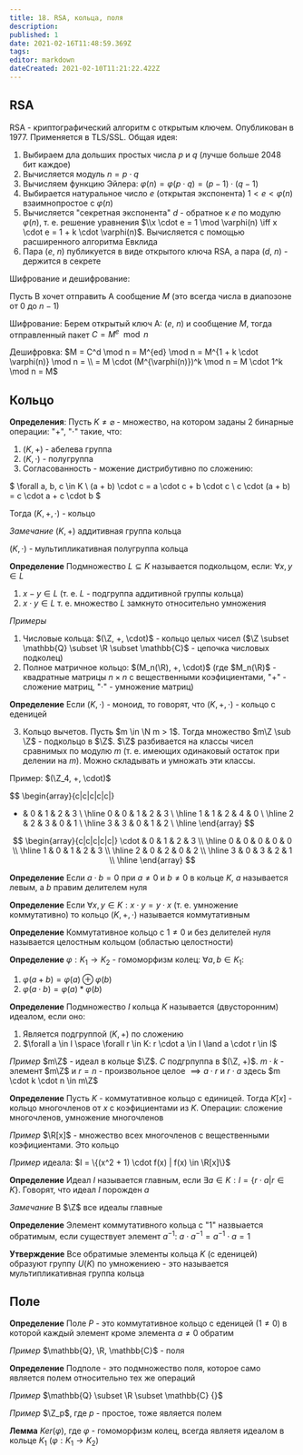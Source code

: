 ```yaml
---
title: 18. RSA, кольца, поля
description: 
published: 1
date: 2021-02-16T11:48:59.369Z
tags: 
editor: markdown
dateCreated: 2021-02-10T11:21:22.422Z
---
```


## RSA
RSA - криптографический алгоритм с открытым ключем. Опубликован в 1977. Применяется в TLS/SSL. Общая идея: 

1. Выбираем дла дольших простых числа $p$ и $q$ (лучше больше 2048 бит каждое)
2. Вычисляется модуль $n = p \cdot q$
3. Вычисляем функцию Эйлера: $\varphi(n) = \varphi(p \cdot q) = (p - 1) \cdot (q - 1)$
4. Выбирается натуральное число $e$ (открытая экспонента) $1 < e < \varphi(n)$ взаимнопростое с $\varphi(n)$
5. Вычисляется "секретная экспонента" $d$ - обратное к $e$ по модулю $\varphi(n)$, т. е. решение уравнения $\\x \cdot e = 1 \mod \varphi(n) \iff x \cdot e = 1 + k \cdot \varphi(n)$. Вычисляется с помощью расширенного алгоритма Евклида
6. Пара ($e$, $n$) публикуется в виде открытого ключа RSA, а пара ($d$, $n$) - держится в секрете

Шифрование и дешифрование: 

Пусть В хочет отправить А сообщение $M$ (это всегда числа в диапозоне от $0$ до $n - 1$)

Шифрование: Берем открытый ключ А: ($e$, $n$) и сообщение $M$, тогда отправленный пакет $C = M^e \mod n$

Дешифровка: $M = C^d \mod n = M^{ed} \mod n = M^{1 + k \cdot \varphi(n)} \mod n = \\
= M \cdot (M^{\varphi(n)})^k \mod n = M \cdot 1^k \mod n = M$

## Кольцо

**Определения**: Пусть $K \not= \varnothing$ - множество, на котором заданы 2 бинарные операции: "$+$", "$\cdot$" такие, что:

1. $(K, +)$ - абелева группа
2. $(K, \cdot)$ - полугруппа
3. Согласованность - можение дистрибутивно по сложению:

$
\forall a, b, c \in K \\
(a + b) \cdot c = a \cdot c + b \cdot c \\
c \cdot (a + b) = c \cdot a + c \cdot b
$

Тогда $(K, +, \cdot)$ - кольцо

*Замечание* $(K, +)$ аддитивная группа кольца

$(K, \cdot)$ - мультипликативная полугруппа кольца

**Определение** Подмножество $L \subseteq K$ называется подкольцом, если: $\forall x, y \in L$

1. $x - y \in L$ (т. е. $L$ - подгруппа аддитивной группы кольца)
2. $x \cdot y \in L$ т. е. множество $L$ замкнуто относительно умножения

*Примеры*

1. Числовые кольца: $(\Z, +, \cdot)$ - кольцо целых чисел ($\Z \subset \mathbb{Q} \subset \R \subset \mathbb{C}$ - цепочка числовых подколец)
2. Полное матричное кольцо: $(M_n(\R), +, \cdot)$ (где $M_n(\R)$ - квадратные матрицы $n \times n$ с вещественными коэфициентами, "$+$" - сложение матриц, "$\cdot$" - умножение матриц)

**Определение** Если $(K, \cdot)$ - моноид, то говорят, что $(K, +, \cdot)$ - кольцо с еденицей

3. Кольцо вычетов. Пусть $m \in \N m > 1$. Тогда множество $m\Z \sub \Z$ - подкольцо в $\Z$. $\Z$ разбивается на классы чисел сравнимых по модулю $m$ (т. е. имеющих одинаковый остаток при делении на $m$). Можно складывать и умножать эти классы.

Пример: $(\Z_4, +, \cdot)$

$$
\begin{array}{c|c|c|c|c|}
+ & 0 & 1 & 2 & 3 \\
\hline
0 & 0 & 1 & 2 & 3 \\
\hline
1 & 1 & 2 & 4 & 0 \\
\hline
2 & 2 & 3 & 0 & 1 \\
\hline
3 & 3 & 0 & 1 & 2 \\
\hline
\end{array}
$$

$$
\begin{array}{c|c|c|c|c|}
\cdot & 0 & 1 & 2 & 3 \\
\hline
0 & 0 & 0 & 0 & 0 \\
\hline
1 & 0 & 1 & 2 & 3 \\
\hline
2 & 0 & 2 & 0 & 2 \\
\hline
3 & 0 & 3 & 2 & 1 \\
\hline
\end{array}
$$

**Определение** Если $a \cdot b = 0$ при $a \not= 0$ и $b \not= 0$ в кольце $K$, $a$ называется левым, а $b$ правим делителем нуля

**Определение** Если $\forall x, y \in K: x \cdot y = y \cdot x$  (т. е. умножение коммутативно) то кольцо $(K, +, \cdot)$ называется коммутативным

**Определение** Коммутативное кольцо с $1 \not= 0$ и без делителей нуля называется целостным кольцом (областью целостности)

**Определение** $\varphi: K_1 \to K_2$ - гомоморфизм колец: $\forall a, b \in K_1:$

1. $\varphi(a + b) = \varphi(a) \oplus \varphi(b)$
2. $\varphi(a \cdot b) = \varphi(a) * \varphi(b)$

**Определение** Подмножество $I$ кольца $K$ называется (двусторонним) идеалом, если оно:

1. Является подгруппой $(K, +)$ по сложению
2. $\forall a \in I \space \forall r \in K: r \cdot a \in I \land a \cdot r \in I$

*Пример* $m\Z$ - идеал в кольце $\Z$. $C$ подгрпуппа в $(\Z, +)$. $m \cdot k$ - элемент $m\Z$ и $r = n$ - произвольное целое $\implies a \cdot r$ и $r \cdot a$ здесь $m \cdot k \cdot n \in m\Z$

**Определение** Пусть $K$ - коммутативное кольцо с единицей. Тогда $K[x]$ - кольцо многочленов от $x$ с коэфициентами из $K$. Операции: сложение многочленов, умножение многочленов

*Пример* $\R[x]$ - множество всех многочленов с вещественными коэфициентами. Это кольцо

*Пример* идеала: $I = \{(x^2 + 1) \cdot f(x) | f(x) \in \R[x]\}$

**Определение** Идеал $I$ называется главным, если $\exists a \in K: I = \{r \cdot a | r \in K\}$. Говорят, что идеал $I$ порожден $a$

*Замечание* В $\Z$ все идеалы главные

**Определение** Элемент коммутативного кольца c "$1$" назвыается обратимым, если существует элемент $a^{-1}$: $a \cdot a^{-1} = a^{-1} \cdot a = 1$

**Утверждение** Все обратимые элементы кольца $K$ (с еденицей) образуют группу $U(K)$ по умножениею - это называется мультипликативная группа кольца

## Поле

**Определение** Поле $P$ - это коммутативное кольцо с еденицей ($1 \not= 0$) в которой каждый элемент кроме элемента $a \not= 0$ обратим

*Пример* $\mathbb{Q}, \R, \mathbb{C}$ - поля

**Определение** Подполе - это подмножество поля, которое само является полем относительно тех же операций

*Пример* $\mathbb{Q} \subset \R \subset \mathbb{C} {}$

*Пример* $\Z_p$, где $p$ - простое, тоже является полем

**Лемма** $Ker(\varphi)$, где $\varphi$ - гомоморфизм колец, всегда являетя идеалом в кольце $K_1$ ($\varphi: K_1 \to K_2$)
